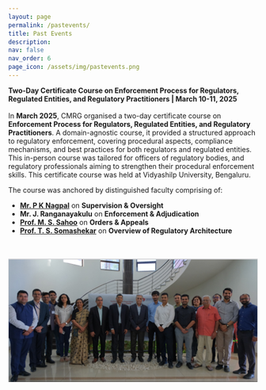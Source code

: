 ```yaml
---
layout: page
permalink: /pastevents/
title: Past Events
description:
nav: false
nav_order: 6
page_icon: /assets/img/pastevents.png
---
```

<strong>Two-Day Certificate Course on Enforcement Process for Regulators, Regulated Entities, and Regulatory Practitioners | March 10-11, 2025 </strong><br>
\
In __March 2025__, CMRG organised a two-day certificate course on __Enforcement Process for Regulators, Regulated Entities, and Regulatory Practitioners__. A domain-agnostic course, it provided a structured approach to regulatory enforcement, covering procedural aspects, compliance mechanisms, and best practices for both regulators and regulated entities. This in-person course was tailored for officers of regulatory bodies, and regulatory professionals aiming to strengthen their procedural enforcement skills. This certificate course was held at Vidyashilp University, Bengaluru.

The course was anchored by distinguished faculty comprising of: 
+ __[Mr. P K Nagpal](https://in.linkedin.com/in/p-k-nagpal)__ on __Supervision & Oversight__
+ __Mr. J. Ranganayakulu__ on __Enforcement & Adjudication__
+ __[Prof. M. S. Sahoo](https://sahooregulatorychambers.in/about-us/founder/)__ on __Orders & Appeals__
+ __[Prof. T. S. Somashekar](https://www.nls.ac.in/faculty/t-s-somashekar/)__ on __Overview of Regulatory Architecture__
<br>
<br>
<img align="center" src="/assets/img/cmrg_march2025.png" alt="Certificate Course on Enforcement Process for Regulators, Regulated Entities, and Regulatory Practitioners | May 10-11, 2025" width="900"/>
